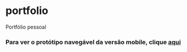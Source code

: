 # portfolio
Portfólio pessoal

### Para ver o protótipo navegável da versão mobile, clique [aqui](https://www.figma.com/proto/sFd0AMebAJAw7DllwoNLEl/Portfolio?node-id=1%3A3&scaling=scale-down&page-id=0%3A1&starting-point-node-id=1%3A3)
